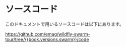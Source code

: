 # ソースコード

このドキュメントで用いるソースコードは以下にあります。

https://github.com/emag/wildfly-swarm-tour/tree/{{book.versions.swarm}}/code

